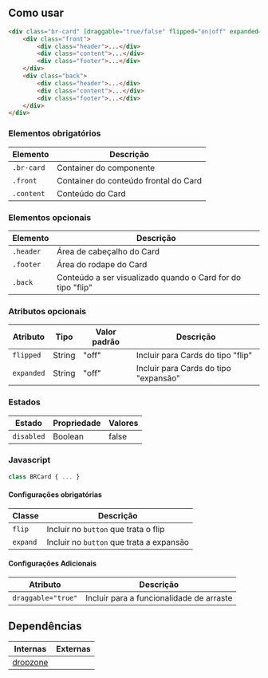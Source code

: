 [version]: # '5.0.0'

## Como usar

```html
<div class="br-card" [draggable="true/false" flipped="on|off" expanded="on|off" ] [disabled]>
    <div class="front">
        <div class="header">...</div>
        <div class="content">...</div>
        <div class="footer">...</div>
    </div>
    <div class="back">
        <div class="header">...</div>
        <div class="content">...</div>
        <div class="footer">...</div>
    </div>
</div>
```

### Elementos obrigatórios

| Elemento   | Descrição                             |
| ---------- | ------------------------------------- |
| `.br-card` | Container do componente               |
| `.front`   | Container do conteúdo frontal do Card |
| `.content` | Conteúdo do Card                      |

### Elementos opcionais

| Elemento  | Descrição                                                   |
| --------- | ----------------------------------------------------------- |
| `.header` | Área de cabeçalho do Card                                   |
| `.footer` | Área do rodape do Card                                      |
| `.back`   | Conteúdo a ser visualizado quando o Card for do tipo "flip" |

### Atributos opcionais

| Atributo   | Tipo   | Valor padrão | Descrição                             |
| ---------- | ------ | ------------ | ------------------------------------- |
| `flipped`  | String | "off"        | Incluir para Cards do tipo "flip"     |
| `expanded` | String | "off"        | Incluir para Cards do tipo "expansão" |

### Estados

| Estado     | Propriedade | Valores |
| ---------- | ----------- | ------- |
| `disabled` | Boolean     | false   |

### Javascript

```javascript
class BRCard { ... }
```

#### Configurações obrigatórias

| Classe   | Descrição                                |
| -------- | ---------------------------------------- |
| `flip`   | Incluir no `button` que trata o flip     |
| `expand` | Incluir no `button` que trata a expansão |

#### Configurações Adicionais

| Atributo           | Descrição                                |
| ------------------ | ---------------------------------------- |
| `draggable="true"` | Incluir para a funcionalidade de arraste |

## Dependências

| Internas                            | Externas |
| ----------------------------------- | -------- |
| [dropzone](/ds/components/dropzone) |          |
